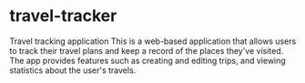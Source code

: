 # travel-tracker
Travel tracking application  This is a web-based application that allows users to track their travel plans and keep a record of the places they've visited. The app provides features such as creating and editing trips, and viewing statistics about the user's travels.
